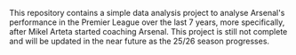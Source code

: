 This repository contains a simple data analysis project to analyse Arsenal's performance in the Premier League over the last 7 years, more specifically, after 
Mikel Arteta started coaching Arsenal. This project is still not complete and will be updated in the near future as the 25/26 season progresses.
